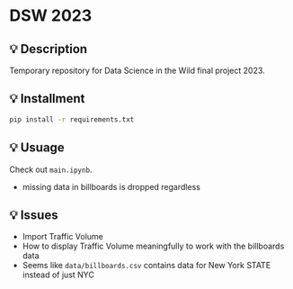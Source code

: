 # DSW 2023

## 💡 Description

Temporary repository for Data Science in the Wild final project 2023.

## 💡 Installment

```bash
pip install -r requirements.txt
```

## 💡 Usuage

Check out `main.ipynb`.

-   missing data in billboards is dropped regardless

## 💡 Issues

-   Import Traffic Volume
-   How to display Traffic Volume meaningfully to work with the billboards data
-   Seems like `data/billboards.csv` contains data for New York STATE instead of just NYC
